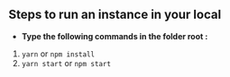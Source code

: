 ## Steps to run an instance in your local

- **Type the following commands in the folder root :**

1. `yarn` or `npm install`
2. `yarn start` or `npm start`
